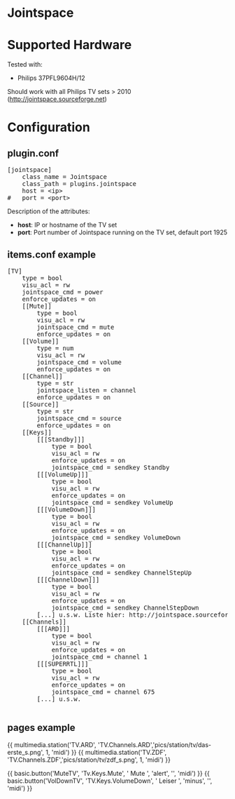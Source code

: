 # Jointspace

# Supported Hardware

Tested with:
* Philips 37PFL9604H/12

Should work with all Philips TV sets > 2010 (http://jointspace.sourceforge.net)

# Configuration

## plugin.conf

<pre>
[jointspace]
    class_name = Jointspace
    class_path = plugins.jointspace
    host = &lt;ip&gt;
#   port = &lt;port&gt;
</pre>

Description of the attributes:

* __host__: IP or hostname of the TV set
* __port__: Port number of Jointspace running on the TV set, default port 1925

## items.conf example

<pre>
[TV]
	type = bool
	visu_acl = rw
	jointspace_cmd = power
	enforce_updates = on
	[[Mute]]
		type = bool
		visu_acl = rw
		jointspace_cmd = mute
		enforce_updates = on
	[[Volume]]
		type = num
		visu_acl = rw
		jointspace_cmd = volume
		enforce_updates = on		
	[[Channel]]
		type = str
		jointspace_listen = channel
		enforce_updates = on	
	[[Source]]
		type = str
		jointspace_cmd = source
		enforce_updates = on	
	[[Keys]]
		[[[Standby]]]
			type = bool
			visu_acl = rw
			enforce_updates = on		
			jointspace_cmd = sendkey Standby
		[[[VolumeUp]]]
			type = bool
			visu_acl = rw
			enforce_updates = on		
			jointspace_cmd = sendkey VolumeUp
		[[[VolumeDown]]]
			type = bool
			visu_acl = rw
			enforce_updates = on		
			jointspace_cmd = sendkey VolumeDown
		[[[ChannelUp]]]
			type = bool
			visu_acl = rw
			enforce_updates = on		
			jointspace_cmd = sendkey ChannelStepUp
		[[[ChannelDown]]]
			type = bool
			visu_acl = rw
			enforce_updates = on		
			jointspace_cmd = sendkey ChannelStepDown
		[...] u.s.w. Liste hier: http://jointspace.sourceforge.net/projectdata/documentation/jasonApi/1/doc/API-Method-input-key-POST.html
	[[Channels]]
		[[[ARD]]]
			type = bool
			visu_acl = rw
			enforce_updates = on
			jointspace_cmd = channel 1
		[[[SUPERRTL]]]
			type = bool
			visu_acl = rw
			enforce_updates = on
			jointspace_cmd = channel 675
		[...] u.s.w.

</pre>

## pages example
{{ multimedia.station('TV.ARD', 'TV.Channels.ARD','pics/station/tv/das-erste_s.png', 1, 'midi') }}
{{ multimedia.station('TV.ZDF', 'TV.Channels.ZDF','pics/station/tv/zdf_s.png', 1, 'midi') }}

{{ basic.button('MuteTV', 'Tv.Keys.Mute', ' Mute ', 'alert', '', 'midi') }}
{{ basic.button('VolDownTV', 'TV.Keys.VolumeDown', ' Leiser ', 'minus', '', 'midi') }}


<pre>
</pre>